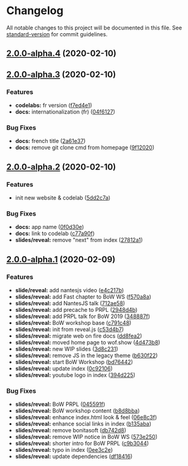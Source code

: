# Changelog

All notable changes to this project will be documented in this file. See [standard-version](https://github.com/conventional-changelog/standard-version) for commit guidelines.

## [2.0.0-alpha.4](https://github.com/noelmace/web-on-fire/compare/v2.0.0-alpha.3...v2.0.0-alpha.4) (2020-02-10)

## [2.0.0-alpha.3](https://github.com/noelmace/web-on-fire/compare/v2.0.0-alpha.2...v2.0.0-alpha.3) (2020-02-10)


### Features

* **codelabs:** fr version ([f7ed4e1](https://github.com/noelmace/web-on-fire/commit/f7ed4e10fd9bf440d8e76b536cdb78c9916518a3))
* **docs:** internationalization (fr) ([04f6127](https://github.com/noelmace/web-on-fire/commit/04f6127615d1d9cc28effb5a9ceee63831f8f041))


### Bug Fixes

* **docs:** french title ([2a61e37](https://github.com/noelmace/web-on-fire/commit/2a61e375462511cb655d7c5e13d8bb2d5e5343a8))
* **docs:** remove git clone cmd from homepage ([9f12020](https://github.com/noelmace/web-on-fire/commit/9f1202004015f84d7a3befc9394d9050652dc210))

## [2.0.0-alpha.2](https://github.com/noelmace/web-on-fire/compare/v2.0.0-alpha.1...v2.0.0-alpha.2) (2020-02-10)


### Features

* init new website & codelab ([5dd2c7a](https://github.com/noelmace/web-on-fire/commit/5dd2c7a7bb1d8e7451e7a8d3aea5e43b66d52795))


### Bug Fixes

* **docs:** app name ([0f0d30e](https://github.com/noelmace/web-on-fire/commit/0f0d30e76685d21bf16712698376c1ae98ceb2b2))
* **docs:** link to codelab ([c77a90f](https://github.com/noelmace/web-on-fire/commit/c77a90fea35c6b566523e07486418fe16852ef70))
* **slides/reveal:** remove "next" from index ([27812a1](https://github.com/noelmace/web-on-fire/commit/27812a164517f31eba775609156e0c3ef5d2fc58))

## [2.0.0-alpha.1](https://github.com/noelmace/web-on-fire/compare/v1.0.0...v2.0.0-alpha.1) (2020-02-09)


### Features

* **slide/reveal:** add nantesjs video ([e4c217b](https://github.com/noelmace/web-on-fire/commit/e4c217b201dc28abc2ac7a6045072e3b64b4607e))
* **slides/reveal:** add Fast chapter to BoW WS ([f570a8a](https://github.com/noelmace/web-on-fire/commit/f570a8a31815a4b8de0e0c1b6dc1c0df50793f5d))
* **slides/reveal:** add NantesJS talk ([712ae58](https://github.com/noelmace/web-on-fire/commit/712ae588c52c5635b3be7dce0258fc416df8200d))
* **slides/reveal:** add precache to PRPL ([2948d4b](https://github.com/noelmace/web-on-fire/commit/2948d4b9020ceeae32693bf21bc4a885f2c081d6))
* **slides/reveal:** add PRPL talk for BoW 2019 ([348887f](https://github.com/noelmace/web-on-fire/commit/348887f63031e501954ab13a9e5dfe643c7cf863))
* **slides/reveal:** BoW workshop base ([c791c48](https://github.com/noelmace/web-on-fire/commit/c791c48414701542ead56c8d856426b86e092c5e))
* **slides/reveal:** init from reveal.js ([c53d4b7](https://github.com/noelmace/web-on-fire/commit/c53d4b760ce35b60b8f03d3fab656eb2feb660f9))
* **slides/reveal:** migrate web on fire docs ([dd8fea2](https://github.com/noelmace/web-on-fire/commit/dd8fea293e905fd2d7a114d54f54232e9bdea341))
* **slides/reveal:** moved home page to wof.show ([4d473b8](https://github.com/noelmace/web-on-fire/commit/4d473b88ba3ade23dfac0b5108375f749eed8e3f))
* **slides/reveal:** new WIP slides ([3d8c231](https://github.com/noelmace/web-on-fire/commit/3d8c2313743819541abcece3ea5fe10d6e7b4ec8))
* **slides/reveal:** remove JS in the legacy theme ([b630f22](https://github.com/noelmace/web-on-fire/commit/b630f2286fb0bc84c4a8ff5435a04f829557e107))
* **slides/reveal:** start BoW Workshop ([bd76442](https://github.com/noelmace/web-on-fire/commit/bd76442680b68859287602859e19ecb36331ceb8))
* **slides/reveal:** update index ([0c92106](https://github.com/noelmace/web-on-fire/commit/0c92106f47ff814a026e5ba18033bb6c696a2f16))
* **slides/reveal:** youtube logo in index ([394d225](https://github.com/noelmace/web-on-fire/commit/394d22539950cff7c6131c6eda73151bf0a79dbb))


### Bug Fixes

* **slides/reveal:** BoW PRPL ([045591f](https://github.com/noelmace/web-on-fire/commit/045591f61bb9b05004b1fa56cc1fa6660316302d))
* **slides/reveal:** BoW workshop content ([b8d8bba](https://github.com/noelmace/web-on-fire/commit/b8d8bba1a6f24f4b5349a8e8ea250135024e58ce))
* **slides/reveal:** enhance index.html look & feel ([06e8c3f](https://github.com/noelmace/web-on-fire/commit/06e8c3fdcd35c654c824bf677e04a72f591f7a4e))
* **slides/reveal:** enhance social links in index ([b135aba](https://github.com/noelmace/web-on-fire/commit/b135abaa75d883b4d879620e679e330826aae27e))
* **slides/reveal:** remove bonitasoft ([db742d8](https://github.com/noelmace/web-on-fire/commit/db742d816b8477ce48d070e266a7fc4bf52691d5))
* **slides/reveal:** remove WIP notice in BoW WS ([573e250](https://github.com/noelmace/web-on-fire/commit/573e250b6c1b4f1272b98709f867efbad500d807))
* **slides/reveal:** shorter intro for BoW PRPL ([c9b3044](https://github.com/noelmace/web-on-fire/commit/c9b304413e9a31593fef8c1d2771663ebf06e70a))
* **slides/reveal:** typo in index ([0ee3c2e](https://github.com/noelmace/web-on-fire/commit/0ee3c2ebb1eb6bb25b9d4c7e0db59cb6447c2e62))
* **slides/reveal:** update dependencies ([df18416](https://github.com/noelmace/web-on-fire/commit/df18416d996a2a6985701be2bda927fcfe587319))

